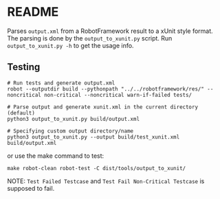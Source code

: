 # README

Parses `output.xml` from a RobotFramework result to a xUnit style format. The parsing is done by the `output_to_xunit.py` script. Run `output_to_xunit.py -h` to get the usage info.

## Testing

```
# Run tests and generate output.xml
robot --outputdir build --pythonpath "../../robotframework/res/" --noncritical non-critical --noncritical warn-if-failed tests/

# Parse output and generate xunit.xml in the current directory (default)
python3 output_to_xunit.py build/output.xml

# Specifying custom output directory/name
python3 output_to_xunit.py --output build/test_xunit.xml build/output.xml
```

or use the make command to test:

```
make robot-clean robot-test -C dist/tools/output_to_xunit/
```

NOTE: `Test Failed Testcase` and `Test Fail Non-Critical Testcase` is supposed to fail.
